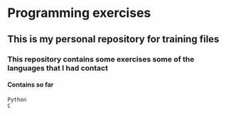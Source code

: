 # Programming exercises

## This is my personal repository for training files

### This repository contains some exercises some of the languages that I had contact

#### Contains so far
    Python
    C
